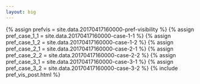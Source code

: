```yaml
---
layout: big
---
```

{% assign prefvis = site.data.20170417160000-pref-visibility %}
{% assign pref_case_1_1 = site.data.20170417160000-case-1-1 %}
{% assign pref_case_1_2 = site.data.20170417160000-case-1-2 %}
{% assign pref_case_2_1 = site.data.20170417160000-case-2-1 %}
{% assign pref_case_2_2 = site.data.20170417160000-case-2-2 %}
{% assign pref_case_3_1 = site.data.20170417160000-case-3-1 %}
{% assign pref_case_3_2 = site.data.20170417160000-case-3-2 %}
{% include pref_vis_post.html %}
